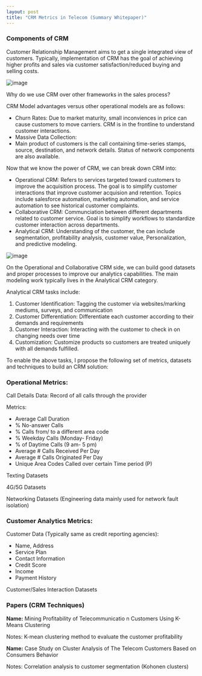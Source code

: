 ```yaml
---
layout: post
title: "CRM Metrics in Telecom (Summary Whitepaper)"
---
```


### Components of CRM

Customer Relationship Management aims to get a single integrated view of customers. Typically, implementation of CRM has the goal of achieving higher profits and sales via customer satisfaction/reduced buying and selling costs. 

![image](https://user-images.githubusercontent.com/84352976/133138731-81777de7-d29f-492d-91a5-e6a8eb91c6fe.png)

Why do we use CRM over other frameworks in the sales process? 

CRM Model advantages versus other operational models are as follows:

* Churn Rates: Due to market maturity, small inconviences in price can cause customers to move carriers. CRM is in the frontline to understand customer interactions.
* Massive Data Collection: 
* Main product of customers is the call containing time-series stamps, source, destination, and network details. Status of network components are also available. 

Now that we know the power of CRM, we can break down CRM into:

* Operational CRM: Refers to services targeted toward customers to improve the acquisition process. The goal is to simplify customer interactions that improve customer acquision and retention. Topics include salesforce automation, marketing automation, and service automation to see historical customer complaints.
* Collaborative CRM: Communciation between different departments related to customer service. Goal is to simplify workflows to standardize customer interaction across departments. 
* Analytical CRM: Understanding of the customer, the can include segmentation, profitability analysis, customer value, Personalization, and predictive modeling. 

![image](https://user-images.githubusercontent.com/84352976/133139838-8adfcf1b-94d5-4e32-bbd1-a0021e64e8d8.png)

On the Operational and Collaborative CRM side, we can build good datasets and proper processes to improve our analytics capabilities. The main modeling work typically lives in the Analytical CRM category. 

Analytical CRM tasks include:

1. Customer Identification: Tagging the customer via websites/marking mediums, surveys, and communication
2. Customer Differentiation: Differentiate each customer according to their demands and requirements
3. Customer Interaction: Interacting with the customer to check in on changing needs over time
4. Customization: Customize products so customers are treated uniquely with all demands fulfilled.


To enable the above tasks, I propose the following set of metrics, datasets and techniques to build an CRM solution:

### Operational Metrics:

Call Details Data: Record of all calls through the provider

Metrics:
 * Average Call Duration
 * % No-answer Calls
 * % Calls from/ to a different area code
 * % Weekday Calls (Monday- Friday)
 * % of Daytime Calls (9 am- 5 pm)
 * Average # Calls Received Per Day
 * Average # Calls Originated Per Day
 * Unique Area Codes Called over certain Time period (P)

Texting Datasets

4G/5G Datasets

Networking Datasets (Engineering data mainly used for network fault isolation)
 
  
### Customer Analytics Metrics:

Customer Data (Typically same as credit reporting agencies):
  * Name, Address
  * Service Plan
  * Contact Information
  * Credit Score
  * Income
  * Payment History

Customer/Sales Interaction Datasets
  

### Papers (CRM Techniques) 

**Name:** Mining
Profitability of
Telecommunicatio
n Customers
Using K-Means
Clustering  

 Notes: K-mean
 clustering method
  to evaluate
 the customer
 profitability   

**Name:** Case Study on
Cluster Analysis
of The Telecom
Customers Based
on Consumers
Behavior

 Notes: Correlation analysis to customer segmentation (Kohonen clusters)




 
  


